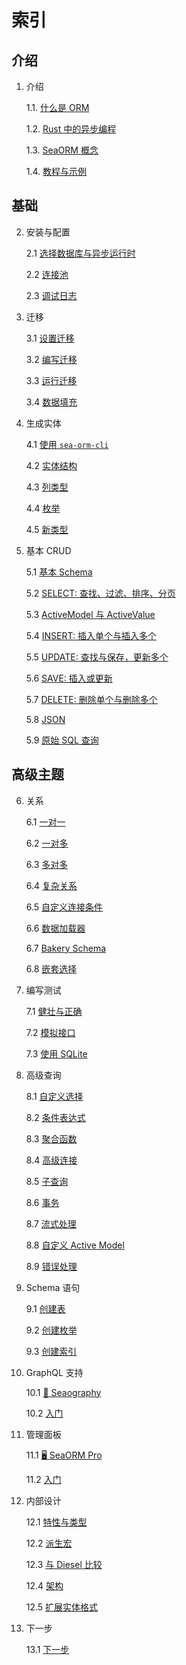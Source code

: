 # 索引

## 介绍

1. 介绍

    1.1. [什么是 ORM](01-introduction/01-orm.md)

    1.2. [Rust 中的异步编程](01-introduction/02-async.md)

    1.3. [SeaORM 概念](01-introduction/03-sea-orm.md)

    1.4. [教程与示例](01-introduction/04-tutorial.md)

## 基础

2. 安装与配置

    2.1 [选择数据库与异步运行时](02-install-and-config/01-database-and-async-runtime.md)

    2.2 [连接池](02-install-and-config/02-connection.md)

    2.3 [调试日志](02-install-and-config/03-debug-log.md)

3. 迁移

    3.1 [设置迁移](03-migration/01-setting-up-migration.md)

    3.2 [编写迁移](03-migration/02-writing-migration.md)

    3.3 [运行迁移](03-migration/03-running-migration.md)

    3.4 [数据填充](03-migration/04-seeding-data.md)

4. 生成实体

    4.1 [使用 `sea-orm-cli`](04-generate-entity/01-sea-orm-cli.md)

    4.2 [实体结构](04-generate-entity/02-entity-format.md)

    4.3 [列类型](04-generate-entity/03-column-types.md)

    4.4 [枚举](04-generate-entity/04-enumeration.md)

    4.5 [新类型](04-generate-entity/05-newtype.md)

5. 基本 CRUD

    5.1 [基本 Schema](05-basic-crud/01-basic-schema.md)

    5.2 [SELECT: 查找、过滤、排序、分页](05-basic-crud/02-select.md)

    5.3 [ActiveModel 与 ActiveValue](05-basic-crud/03-active-model.md)

    5.4 [INSERT: 插入单个与插入多个](05-basic-crud/04-insert.md)

    5.5 [UPDATE: 查找与保存，更新多个](05-basic-crud/05-update.md)

    5.6 [SAVE: 插入或更新](05-basic-crud/06-save.md)

    5.7 [DELETE: 删除单个与删除多个](05-basic-crud/07-delete.md)

    5.8 [JSON](05-basic-crud/08-json.md)

    5.9 [原始 SQL 查询](05-basic-crud/09-raw-sql.md)

## 高级主题

6. 关系

    6.1 [一对一](06-relation/01-one-to-one.md)

    6.2 [一对多](06-relation/02-one-to-many.md)

    6.3 [多对多](06-relation/03-many-to-many.md)

    6.4 [复杂关系](06-relation/04-complex-relations.md)

    6.5 [自定义连接条件](06-relation/06-custom-join-condition.md)

    6.6 [数据加载器](06-relation/07-data-loader.md)

    6.7 [Bakery Schema](06-relation/08-bakery-schema.md)

    6.8 [嵌套选择](06-relation/09-nested-selects.md)

7. 编写测试

    7.1 [健壮与正确](07-write-test/01-testing.md)

    7.2 [模拟接口](07-write-test/02-mock.md)

    7.3 [使用 SQLite](07-write-test/03-sqlite.md)

8. 高级查询

    8.1 [自定义选择](08-advanced-query/01-custom-select.md)

    8.2 [条件表达式](08-advanced-query/02-conditional-expression.md)

    8.3 [聚合函数](08-advanced-query/03-aggregate-function.md)

    8.4 [高级连接](08-advanced-query/04-advanced-joins.md)

    8.5 [子查询](08-advanced-query/05-subquery.md)

    8.6 [事务](08-advanced-query/06-transaction.md)

    8.7 [流式处理](08-advanced-query/07-streaming.md)

    8.8 [自定义 Active Model](08-advanced-query/08-custom-active-model.md)

    8.9 [错误处理](08-advanced-query/09-error-handling.md)

9. Schema 语句

    9.1 [创建表](09-schema-statement/01-create-table.md)

    9.2 [创建枚举](09-schema-statement/02-create-enum.md)

    9.3 [创建索引](09-schema-statement/03-create-index.md)

10. GraphQL 支持

    10.1 [🧭 Seaography](10-graph-ql/01-seaography-intro.md)

    10.2 [入门](10-graph-ql/02-getting-started.md)

11. 管理面板

    11.1 [🖥️ SeaORM Pro](11-sea-orm-pro/01-sea-orm-pro-intro.md)

    11.2 [入门](11-sea-orm-pro/02-getting-started.md)

12. 内部设计

    12.1 [特性与类型](12-internal-design/01-trait-and-type.md)

    12.2 [派生宏](12-internal-design/02-derive-macro.md)

    12.3 [与 Diesel 比较](12-internal-design/03-diesel.md)

    12.4 [架构](12-internal-design/04-architecture.md)

    12.5 [扩展实体格式](12-internal-design/05-expanded-entity-format.md)

13. 下一步

    13.1 [下一步](13-whats-next/01-whats-next.md)